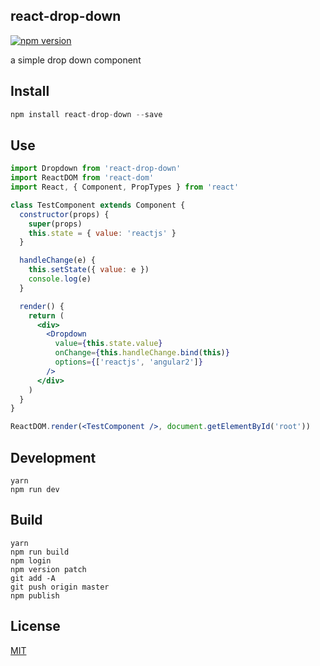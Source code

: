 ## react-drop-down

[![npm version](https://badge.fury.io/js/react-drop-down.svg)](https://badge.fury.io/js/react-drop-down)

a simple drop down component

## Install

``` js
npm install react-drop-down --save
```

## Use

``` jsx
import Dropdown from 'react-drop-down'
import ReactDOM from 'react-dom'
import React, { Component, PropTypes } from 'react'

class TestComponent extends Component {
  constructor(props) {
    super(props)
    this.state = { value: 'reactjs' }
  }

  handleChange(e) {
    this.setState({ value: e })
    console.log(e)
  }

  render() {
    return (
      <div>
        <Dropdown
          value={this.state.value}
          onChange={this.handleChange.bind(this)}
          options={['reactjs', 'angular2']}
        />
      </div>
    )
  }
}

ReactDOM.render(<TestComponent />, document.getElementById('root'))
```

## Development
    yarn
    npm run dev

## Build
    yarn
    npm run build
    npm login
    npm version patch
    git add -A
    git push origin master
    npm publish

## License

[MIT](http://isekivacenz.mit-license.org/)
